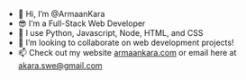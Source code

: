 - 👋 Hi, I’m @ArmaanKara
- 😎 I’m a Full-Stack Web Developer
- 🔧 I use Python, Javascript, Node, HTML, and CSS
- 💞️ I’m looking to collaborate on web development projects!
- 📫 Check out my website [armaankara.com](https://armaankara.com) or email here at <a href="mailto:akara.swe@gmail.com">akara.swe@gmail.com</a>

<!---
ArmaanKara/ArmaanKara is a ✨ special ✨ repository because its `README.md` (this file) appears on your GitHub profile.
You can click the Preview link to take a look at your changes.
--->
